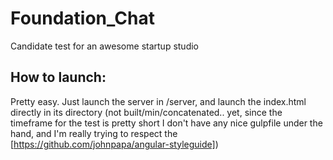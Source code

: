 # Foundation_Chat
Candidate test for an awesome startup studio

## How to launch:

Pretty easy. Just launch the server in /server, and launch the index.html directly in its directory (not built/min/concatenated.. yet, since the timeframe for the test is pretty short I don't have any nice gulpfile under the hand, and I'm really trying to respect the [https://github.com/johnpapa/angular-styleguide])
